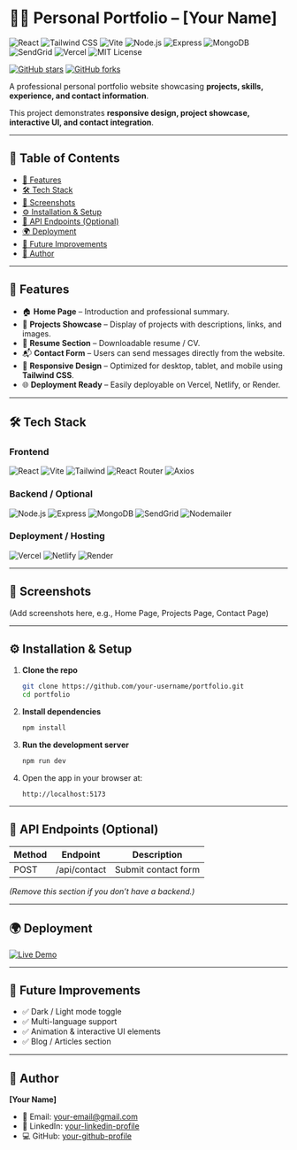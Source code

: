 # 👨‍💻 Personal Portfolio – [Your Name]

![React](https://img.shields.io/badge/React-61DAFB?style=for-the-badge&logo=react&logoColor=white)
![Tailwind CSS](https://img.shields.io/badge/Tailwind_CSS-06B6D4?style=for-the-badge&logo=tailwind-css&logoColor=white)
![Vite](https://img.shields.io/badge/Vite-646CFF?style=for-the-badge&logo=vite&logoColor=white)
![Node.js](https://img.shields.io/badge/Node.js-339933?style=for-the-badge&logo=node.js&logoColor=white)
![Express](https://img.shields.io/badge/Express-000000?style=for-the-badge&logo=express&logoColor=white)
![MongoDB](https://img.shields.io/badge/MongoDB-47A248?style=for-the-badge&logo=mongodb&logoColor=white)
![SendGrid](https://img.shields.io/badge/SendGrid-00BFFF?style=for-the-badge&logo=sendgrid&logoColor=white)
![Vercel](https://img.shields.io/badge/Vercel-000000?style=for-the-badge&logo=vercel&logoColor=white)
![MIT License](https://img.shields.io/badge/License-MIT-green?style=for-the-badge)

[![GitHub stars](https://img.shields.io/github/stars/your-username/portfolio?style=social)](https://github.com/your-username/portfolio/stargazers)
[![GitHub forks](https://img.shields.io/github/forks/your-username/portfolio?style=social)](https://github.com/your-username/portfolio/network)

A professional personal portfolio website showcasing **projects, skills, experience, and contact information**.

This project demonstrates **responsive design, project showcase, interactive UI, and contact integration**.

---

## 📑 Table of Contents

- [🚀 Features](#-features)
- [🛠 Tech Stack](#-tech-stack)
- [📸 Screenshots](#-screenshots)
- [⚙️ Installation & Setup](#-installation--setup)
- [📡 API Endpoints (Optional)](#-api-endpoints-optional)
- [🌍 Deployment](#-deployment)
- [📌 Future Improvements](#-future-improvements)
- [👤 Author](#-author)

---

## 🚀 Features

- 🏠 **Home Page** – Introduction and professional summary.  
- 💼 **Projects Showcase** – Display of projects with descriptions, links, and images.  
- 📝 **Resume Section** – Downloadable resume / CV.  
- 📬 **Contact Form** – Users can send messages directly from the website.  
- 📱 **Responsive Design** – Optimized for desktop, tablet, and mobile using **Tailwind CSS**.  
- 🌐 **Deployment Ready** – Easily deployable on Vercel, Netlify, or Render.

---

## 🛠 Tech Stack

### Frontend
<p>
  <img src="https://img.shields.io/badge/React-61DAFB?style=for-the-badge&logo=react&logoColor=white" alt="React" />
  <img src="https://img.shields.io/badge/Vite-646CFF?style=for-the-badge&logo=vite&logoColor=white" alt="Vite" />
  <img src="https://img.shields.io/badge/Tailwind_CSS-06B6D4?style=for-the-badge&logo=tailwind-css&logoColor=white" alt="Tailwind" />
  <img src="https://img.shields.io/badge/React_Router-CA4245?style=for-the-badge&logo=react-router&logoColor=white" alt="React Router" />
  <img src="https://img.shields.io/badge/Axios-5A29E4?style=for-the-badge&logo=axios&logoColor=white" alt="Axios" />
</p>

### Backend / Optional
<p>
  <img src="https://img.shields.io/badge/Node.js-339933?style=for-the-badge&logo=node.js&logoColor=white" alt="Node.js" />
  <img src="https://img.shields.io/badge/Express-000000?style=for-the-badge&logo=express&logoColor=white" alt="Express" />
  <img src="https://img.shields.io/badge/MongoDB-47A248?style=for-the-badge&logo=mongodb&logoColor=white" alt="MongoDB" />
  <img src="https://img.shields.io/badge/SendGrid-00BFFF?style=for-the-badge&logo=sendgrid&logoColor=white" alt="SendGrid" />
  <img src="https://img.shields.io/badge/Nodemailer-DD4B39?style=for-the-badge&logo=nodemailer&logoColor=white" alt="Nodemailer" />
</p>

### Deployment / Hosting
<p>
  <img src="https://img.shields.io/badge/Vercel-000000?style=for-the-badge&logo=vercel&logoColor=white" alt="Vercel" />
  <img src="https://img.shields.io/badge/Netlify-00C7B7?style=for-the-badge&logo=netlify&logoColor=white" alt="Netlify" />
  <img src="https://img.shields.io/badge/Render-0ABF53?style=for-the-badge&logo=render&logoColor=white" alt="Render" />
</p>

---

## 📸 Screenshots

(Add screenshots here, e.g., Home Page, Projects Page, Contact Page)

---

## ⚙️ Installation & Setup

1. **Clone the repo**

    ```bash
    git clone https://github.com/your-username/portfolio.git
    cd portfolio
    ```

2. **Install dependencies**

    ```bash
    npm install
    ```

3. **Run the development server**

    ```bash
    npm run dev
    ```

4. Open the app in your browser at:

    ```
    http://localhost:5173
    ```

---

## 📡 API Endpoints (Optional)

| Method | Endpoint | Description |
| ------ | -------- | ----------- |
| POST   | /api/contact | Submit contact form |

*(Remove this section if you don’t have a backend.)*

---

## 🌍 Deployment

[![Live Demo](https://img.shields.io/badge/Live_Demo-View%20Website-brightgreen?style=for-the-badge)](https://your-portfolio.vercel.app/)

---

## 📌 Future Improvements

- ✅ Dark / Light mode toggle  
- ✅ Multi-language support  
- ✅ Animation & interactive UI elements  
- ✅ Blog / Articles section  

---

## 👤 Author

**[Your Name]**

- 📧 Email: [your-email@gmail.com](mailto:your-email@gmail.com)  
- 💼 LinkedIn: [your-linkedin-profile](https://linkedin.com/in/your-linkedin-profile)  
- 💻 GitHub: [your-github-profile](https://github.com/your-github-profile)
